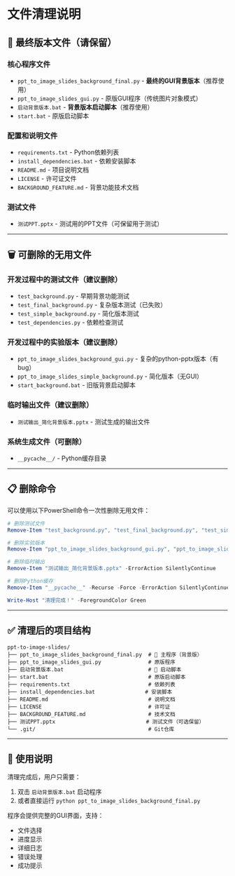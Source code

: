 # 文件清理说明

## 🎯 最终版本文件（请保留）

### 核心程序文件
- `ppt_to_image_slides_background_final.py` - **最终的GUI背景版本**（推荐使用）
- `ppt_to_image_slides_gui.py` - 原版GUI程序（传统图片对象模式）
- `启动背景版本.bat` - **背景版本启动脚本**（推荐使用）
- `start.bat` - 原版启动脚本

### 配置和说明文件
- `requirements.txt` - Python依赖列表
- `install_dependencies.bat` - 依赖安装脚本
- `README.md` - 项目说明文档
- `LICENSE` - 许可证文件
- `BACKGROUND_FEATURE.md` - 背景功能技术文档

### 测试文件
- `测试PPT.pptx` - 测试用的PPT文件（可保留用于测试）

---

## 🗑️ 可删除的无用文件

### 开发过程中的测试文件（建议删除）
- `test_background.py` - 早期背景功能测试
- `test_final_background.py` - 复杂版本测试（已失败）
- `test_simple_background.py` - 简化版本测试
- `test_dependencies.py` - 依赖检查测试

### 开发过程中的实验版本（建议删除）
- `ppt_to_image_slides_background_gui.py` - 复杂的python-pptx版本（有bug）
- `ppt_to_image_slides_simple_background.py` - 简化版本（无GUI）
- `start_background.bat` - 旧版背景启动脚本

### 临时输出文件（建议删除）
- `测试输出_简化背景版本.pptx` - 测试生成的输出文件

### 系统生成文件（可删除）
- `__pycache__/` - Python缓存目录

---

## 📋 删除命令

可以使用以下PowerShell命令一次性删除无用文件：

```powershell
# 删除测试文件
Remove-Item "test_background.py", "test_final_background.py", "test_simple_background.py", "test_dependencies.py" -ErrorAction SilentlyContinue

# 删除实验版本
Remove-Item "ppt_to_image_slides_background_gui.py", "ppt_to_image_slides_simple_background.py", "start_background.bat" -ErrorAction SilentlyContinue

# 删除临时输出
Remove-Item "测试输出_简化背景版本.pptx" -ErrorAction SilentlyContinue

# 删除Python缓存
Remove-Item "__pycache__" -Recurse -Force -ErrorAction SilentlyContinue

Write-Host "清理完成！" -ForegroundColor Green
```

---

## ✅ 清理后的项目结构

```
ppt-to-image-slides/
├── ppt_to_image_slides_background_final.py  # 🌟 主程序（背景版）
├── ppt_to_image_slides_gui.py               # 原版程序
├── 启动背景版本.bat                           # 🌟 启动脚本
├── start.bat                                # 原版启动脚本
├── requirements.txt                         # 依赖列表
├── install_dependencies.bat                # 安装脚本
├── README.md                                # 说明文档
├── LICENSE                                  # 许可证
├── BACKGROUND_FEATURE.md                    # 技术文档
├── 测试PPT.pptx                             # 测试文件（可选保留）
└── .git/                                    # Git仓库
```

---

## 🚀 使用说明

清理完成后，用户只需要：
1. 双击 `启动背景版本.bat` 启动程序
2. 或者直接运行 `python ppt_to_image_slides_background_final.py`

程序会提供完整的GUI界面，支持：
- 文件选择
- 进度显示
- 详细日志
- 错误处理
- 成功提示
